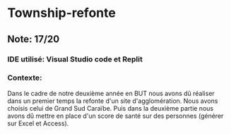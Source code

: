 # Township-refonte

## Note: 17/20

### IDE utilisé: Visual Studio code et Replit

### Contexte:
Dans le cadre de notre deuxième année en BUT nous avons dû réaliser dans un premier temps la refonte d'un site d'agglomération.
Nous avons choisis celui de Grand Sud Caraïbe.
Puis dans la deuxième partie nous avons dû mettre en place d'un score de santé sur des personnes (générer sur Excel et Access).
